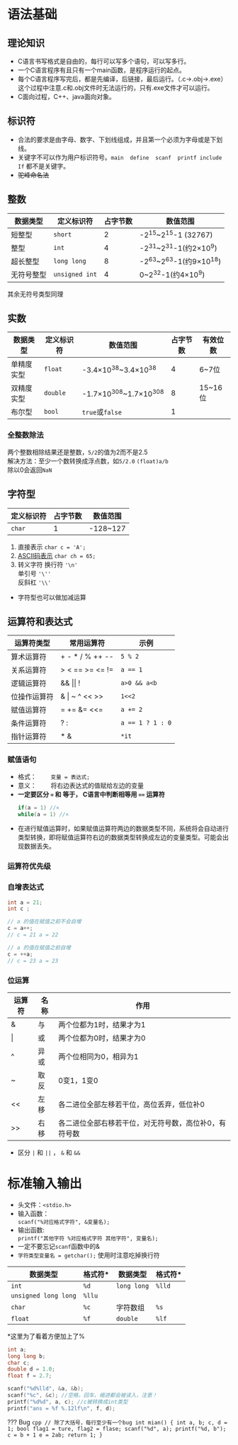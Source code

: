 # 语法基础
## 理论知识
* C语言书写格式是自由的，每行可以写多个语句，可以写多行。  
* 一个C语言程序有且只有一个main函数，是程序运行的起点。  
* 每个C语言程序写完后，都是先编译，后链接，最后运行。（.c->.obj->.exe）这个过程中注意.c和.obj文件时无法运行的，只有.exe文件才可以运行。  
* C面向过程，C++、java面向对象。    

## 标识符
* 合法的要求是由字母、数字、下划线组成，并且第一个必须为字母或是下划线。  
* 关键字不可以作为用户标识符号。`main  define  scanf  printf include If` 都不是关键字。    
* ~~驼峰命名法~~  

## 整数
|数据类型|定义标识符|占字节数|数值范围|
|-|-|-|-|
|短整型|```short```|2|-2<sup>15</sup>~2<sup>15</sup>-1 (32767)|
|整型|```int```|4|-2<sup>31</sup>~2<sup>31</sup>-1(约2×10<sup>9</sup>)|
|超长整型|```long long```|8|-2<sup>63</sup>~2<sup>63</sup>-1(约9×10<sup>18</sup>)|
|无符号整型|```unsigned int```|4|0~2<sup>32</sup>-1(约4×10<sup>9</sup>)|
其余无符号类型同理


## 实数
|数据类型|定义标识符|数值范围|占字节数|有效位数|
|-|-|-|-|-|
|单精度实型|```float```|-3.4×10<sup>38</sup>~3.4×10<sup>38</sup>|4|6~7位|
|双精度实型|```double```|-1.7×10<sup>308</sup>~1.7×10<sup>308</sup>|8|15~16位|
|布尔型|```bool```|```true```或```false```|1||


### 全整数除法
两个整数相除结果还是整数，```5/2```的值为2而不是2.5    
解决方法：至少一个数转换成浮点数，如```5/2.0``` ```(float)a/b```  
除以0会返回`NaN`


## 字符型
|定义标识符|占字节数|数值范围|
|-|-|-|
|```char```|1|-128~127|

1. 直接表示
```char c = 'A';```
2. [ASCII码表示](http://ascii.911cha.com/)
```char ch = 65;```
3. 转义字符
换行符 ```'\n'```  
单引号 ```'\''```  
反斜杠 ```'\\'```  
* 字符型也可以做加减运算

## 运算符和表达式
|运算符类型|常用运算符|示例|
|-|-|-|
|算术运算符|+ - * / % ++ --|```5 % 2```|
|关系运算符|> < == >= <= !=|```a == 1```|
|逻辑运算符|&& \|\| !|```a>0 && a<b```|
|位操作运算符|& \| ~ ^ << >>|```1<<2```|
|赋值运算符|= += &= <<=|```a += 2```|
|条件运算符|? : |```a == 1 ? 1 : 0```|
|指针运算符|* &|```*it```|

### 赋值语句
* 格式：
&emsp;&emsp;```变量 = 表达式;```
* 意义：
&emsp;&emsp;将右边表达式的值赋给左边的变量
* **一定要区分 ```=``` 和 等于， C语言中判断相等用 ```==``` 运算符**
  ```c
  if(a = 1) //×
  while(a = 1) //×
  ```
* 在进行赋值运算时，如果赋值运算符两边的数据类型不同，系统将会自动进行类型转换，即将赋值运算符右边的数据类型转换成左边的变量类型。可能会出现数据丢失。

### 运算符优先级

### 自增表达式
```cpp
int a = 21;
int c ;

// a 的值在赋值之前不会自增
c = a++;   
// c = 21 a = 22

// a 的值在赋值之前自增
c = ++a;  
// c = 23 a = 23
```

### 位运算
|运算符|名称|作用|
|-|-|-|
|&|	与	|两个位都为1时，结果才为1|
|&#124;|	或|	两个位都为0时，结果才为0|
|^|	异或	|两个位相同为0，相异为1|
|~	|取反|	0变1，1变0|
|<<	|左移	|各二进位全部左移若干位，高位丢弃，低位补0|
|>>|	右移|各二进位全部右移若干位，对无符号数，高位补0，有符号数|

* 区分 `|` 和 `||` ， `&` 和 `&&`
# 标准输入输出
* 头文件：```<stdio.h>```  
* 输入函数：  
```scanf("%对应格式字符", &变量名);```  
* 输出函数:       
   ```printf("其他字符 %对应格式字符 其他字符", 变量名);```  
* 一定不要忘记```scanf```函数中的&  
* ```字符类型变量名 = getchar();``` 使用时注意吃掉换行符  

|数据类型|格式符*|数据类型|格式符*|
|-|-|-|-|
|```int```|```%d```|```long long```|```%lld```|
|```unsigned long long```|```%llu```|||
|```char```|```%c```|字符数组|```%s```|
|```float```|```%f```|```double```|```%lf```|

*这里为了看着方便加上了%

```cpp
int a;
long long b;
char c;
double d = 1.0;
float f = 2.7;

scanf("%d%lld", &a, &b);
scanf("%c", &c); //空格，回车，缩进都会被读入，注意！
printf("%d%d", a, c); //c被转换成int类型
printf("ans = %f %.12lf\n", f, d);
```



??? Bug
    ```cpp
    // 除了大括号，每行至少有一个bug
    int mian()
    {
        int a, b; c, d = 1;
        bool flag1 = ture, flag2 = flase;
        scanf("%d", a);
        printf("%d, b");
        c = b + 1
        e = 2ab;
        return 1;
    }
    ```